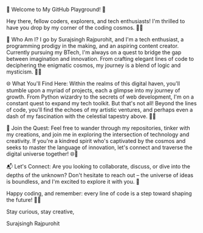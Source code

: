 👋 Welcome to My GitHub Playground! 🚀

Hey there, fellow coders, explorers, and tech enthusiasts! I'm thrilled to have you drop by my corner of the coding cosmos. 👨‍💻

🔭 Who Am I?
I go by Surajsingh Rajpurohit, and I'm a tech enthusiast, a programming prodigy in the making, and an aspiring content creator. 
Currently pursuing my BTech, I'm always on a quest to bridge the gap between imagination and innovation. 
From crafting elegant lines of code to deciphering the enigmatic cosmos, my journey is a blend of logic and mysticism. 🌌✨

🌐 What You'll Find Here:
Within the realms of this digital haven, you'll stumble upon a myriad of projects, each a glimpse into my journey of growth. 
From Python wizardry to the secrets of web development, I'm on a constant quest to expand my tech toolkit. 
But that's not all! Beyond the lines of code, you'll find the echoes of my artistic ventures, and perhaps even a dash of my fascination with the celestial tapestry above. 🎨🚀

🌟 Join the Quest:
Feel free to wander through my repositories, tinker with my creations, and join me in exploring the intersection of technology and creativity. 
If you're a kindred spirit who's captivated by the cosmos and seeks to master the language of innovation, let's connect and traverse the digital universe together! 🌐👥

📬 Let's Connect:
Are you looking to collaborate, discuss, or dive into the depths of the unknown? 
Don't hesitate to reach out – the universe of ideas is boundless, and I'm excited to explore it with you. 💌

Happy coding, and remember: every line of code is a step toward shaping the future! 🌈🚀

Stay curious, stay creative,

Surajsingh Rajpurohit
